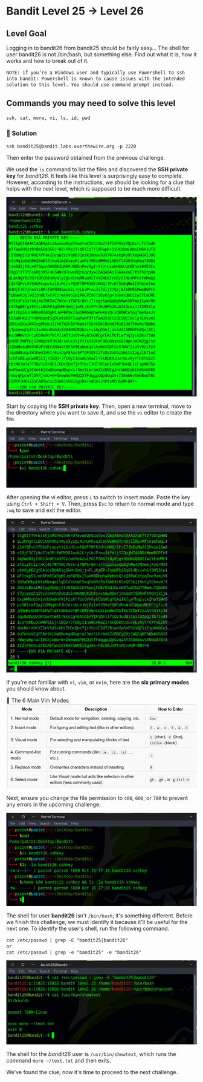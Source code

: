 # Bandit Level 25 → Level 26

## Level Goal

Logging in to bandit26 from bandit25 should be fairly easy… The shell for user bandit26 is not /bin/bash, but something else. Find out what it is, how it works and how to break out of it.

    NOTE: if you’re a Windows user and typically use Powershell to ssh into bandit: Powershell is known to cause issues with the intended solution to this level. You should use command prompt instead.

## Commands you may need to solve this level

    ssh, cat, more, vi, ls, id, pwd


### 🔑 Solution

```
ssh bandit25@bandit.labs.overthewire.org -p 2220
```
Then enter the password obtained from the previous challenge.

We used the `ls` command to list the files and discovered the **SSH private key** for *bandit26*. It feels like this level is surprisingly easy to complete. However, according to the instructions, we should be looking for a clue that helps with the next level, which is supposed to be much more difficult.

![b25s1](b25s1.png)

Start by copying the **SSH private key**. Then, open a new terminal, move to the directory where you want to save it, and use the `vi` editor to create the file.

![b25s2](b25s2.png)

After opening the vi editor, press `i` to switch to insert mode. Paste the key using `Ctrl + Shift + V`. Then, press `Esc` to return to normal mode and type ``:wq`` to save and exit the editor.

![b25s3](b25s3.png)

If you're not familiar with `vi`, `vim`, or `nvim`, here are the **six primary modes** you should know about.

🧭 The 6 Main Vim Modes
![vim](vim.jpg)

Next, ensure you change the file permission to `400`, `600`, or `700` to prevent any errors in the upcoming challenge.

![b25s4](b25s4.png)

The shell for user **bandit26** isn't ``/bin/bash``; it's something different. Before we finish this challenge, we must identify it because it'll be useful for the next one.
To identify the user's shell, run the following command.
```
cat /etc/passwd | grep -E "bandit25|bandit26"
or
cat /etc/passwd | grep -e "bandit25" -e "bandit26"
```
![b25s5](b25s5.png)

The shell for the *bandit26* user is ``/usr/bin/showtext``, which runs the command `more ~/text.txt` and then exits.

We've found the clue; now it's time to proceed to the next challenge.

